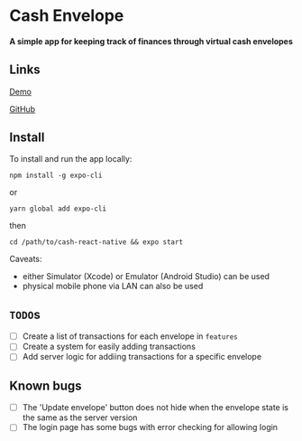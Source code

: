 # Cash Envelope

#### A simple app for keeping track of finances through virtual cash envelopes

## Links

[Demo](https://expo.io/@samscha/cash-envelope-native)

[GitHub](https://github.com/samscha/cash-envelope-native)

## Install

To install and run the app locally:

```console
npm install -g expo-cli
```

or

```console
yarn global add expo-cli
```

then

```console
cd /path/to/cash-react-native && expo start
```

Caveats:

- either Simulator (Xcode) or Emulator (Android Studio) can be used
- physical mobile phone via LAN can also be used

## `TODO`s

- [ ] Create a list of transactions for each envelope in `features`
- [ ] Create a system for easily adding transactions
- [ ] Add server logic for addiing transactions for a specific envelope

## Known bugs

- [ ] The 'Update envelope' button does not hide when the envelope state
      is the same as the server version
- [ ] The login page has some bugs with error checking for allowing login
